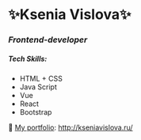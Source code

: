 # ✨Ksenia Vislova✨
### _Frontend-developer_

##### Tech Skills:

* HTML + CSS
* Java Script
* Vue
* React
* Bootstrap

💬 [My portfolio](http://kseniavislova.ru/): http://kseniavislova.ru/
